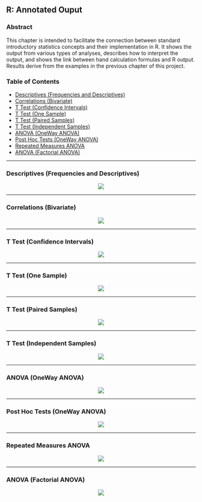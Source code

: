 ## R: Annotated Ouput

### Abstract

This chapter is intended to facilitate the connection between standard introductory statistics concepts and their implementation in R. It shows the output from various types of analyses, describes how to interpret the output, and shows the link between hand calculation formulas and R output. Results derive from the examples in the previous chapter of this project.

### Table of Contents

- [Descriptives (Frequencies and Descriptives)](#descriptives-frequencies-and-descriptives)
- [Correlations (Bivariate)](#correlations-bivariate)
- [T Test (Confidence Intervals)](#t-test-confidence-intervals)
- [T Test (One Sample)](#t-test-one-sample)
- [T Test (Paired Samples)](#t-test-paired-samples)
- [T Test (Independent Samples)](#t-test-independent-samples)
- [ANOVA (OneWay ANOVA)](#anova-oneway-anova)
- [Post Hoc Tests (OneWay ANOVA)](#post-hoc-tests-oneway-anova)
- [Repeated Measures ANOVA](#repeated-measures-anova)
- [ANOVA (Factorial ANOVA)](#anova-factorial-anova)

---

### Descriptives (Frequencies and Descriptives)

<p align="center"><kbd><img src="descriptives.png"></kbd></p>

---

### Correlations (Bivariate)

<p align="center"><kbd><img src="correlations.png"></kbd></p>

---

### T Test (Confidence Intervals)

<p align="center"><kbd><img src="intervals.png"></kbd></p>

---

### T Test (One Sample)

<p align="center"><kbd><img src="onesample.png"></kbd></p>

---

### T Test (Paired Samples)

<p align="center"><kbd><img src="paired.png"></kbd></p>

---

### T Test (Independent Samples)

<p align="center"><kbd><img src="independent.png"></kbd></p>

---

### ANOVA (OneWay ANOVA)

<p align="center"><kbd><img src="oneway.png"></kbd></p>

---

### Post Hoc Tests (OneWay ANOVA)

<p align="center"><kbd><img src="posthocs.png"></kbd></p>

---

### Repeated Measures ANOVA

<p align="center"><kbd><img src="repeated.png"></kbd></p>

---

### ANOVA (Factorial ANOVA)

<p align="center"><kbd><img src="factorial.png"></kbd></p>
